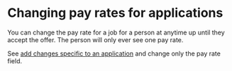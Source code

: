 # Changing pay rates for applications

You can change the pay rate for a job for a person at anytime up until they accept the offer. The person will only ever see one pay rate.

See [add changes specific to an application](creating-individual-employment-conditions#change-field-overrides) and change only the pay rate field.
